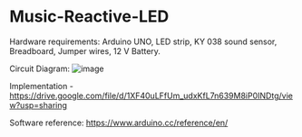 # Music-Reactive-LED
Hardware requirements:
Arduino UNO,
LED strip,
KY 038 sound sensor,
Breadboard,
Jumper wires,
12 V Βattery.

Circuit Diagram:
![image](https://user-images.githubusercontent.com/70278957/173220991-0981055b-b22b-43fe-bad8-cca872654cc7.png)


Implementation - https://drive.google.com/file/d/1XF40uLFfUm_udxKfL7n639M8iP0INDtg/view?usp=sharing

Software reference: https://www.arduino.cc/reference/en/

